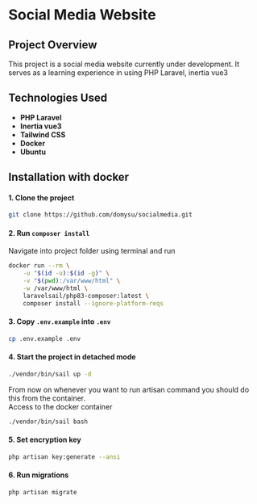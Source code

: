 # Social Media Website

## Project Overview

This project is a social media website currently under development. It serves as a learning experience in using PHP Laravel, inertia vue3

## Technologies Used

- **PHP Laravel**
- **Inertia vue3**
- **Tailwind CSS**
- **Docker**
- **Ubuntu** 


## Installation with docker

#### 1. Clone the project
```bash
git clone https://github.com/domysu/socialmedia.git
```

#### 2. Run `composer install`
Navigate into project folder using terminal and run

```bash
docker run --rm \
    -u "$(id -u):$(id -g)" \
    -v "$(pwd):/var/www/html" \
    -w /var/www/html \
    laravelsail/php83-composer:latest \
    composer install --ignore-platform-reqs
```

#### 3. Copy `.env.example` into `.env`

```bash
cp .env.example .env
```

#### 4. Start the project in detached mode

```bash
./vendor/bin/sail up -d
```
From now on whenever you want to run artisan command you should do this from the container. <br>
Access to the docker container
```bash
./vendor/bin/sail bash
```

#### 5. Set encryption key

```bash
php artisan key:generate --ansi
```

#### 6. Run migrations

```bash
php artisan migrate
```
